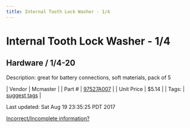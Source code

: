 ```yaml
---
title: Internal Tooth Lock Washer - 1/4
---
```


# Internal Tooth Lock Washer - 1/4
## Hardware / 1/4-20
Description: 	great for battery connections, soft materials, pack of 5 

| Vendor | Mcmaster | 
| Part # | [97527A007](https://www.mcmaster.com/#97527A005) | 
| Unit Price | $5.14 | 
| Tags: | [suggest tags](https://docs.google.com/forms/d/e/1FAIpQLSeWyY8v3RgOty-MyWmh9U0iivNYN_molChYyS-0U-o-kOAv_g/viewform) | 

Last updated: Sat Aug 19 23:35:25 PDT 2017

 [Incorrect/Incomplete information?](https://docs.google.com/forms/d/e/1FAIpQLSeWyY8v3RgOty-MyWmh9U0iivNYN_molChYyS-0U-o-kOAv_g/viewform)